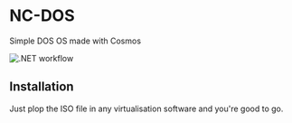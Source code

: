 # NC-DOS
Simple DOS OS made with Cosmos

![.NET workflow](https://github.com/new-cube/NC-DOS/workflows/dotnet.yaml/badge.svg)

## Installation
Just plop the ISO file in any virtualisation software and you're good to go.
